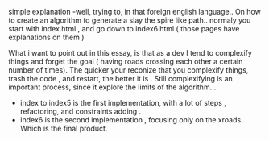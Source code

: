 simple explanation -well, trying to, in that foreign english language..  On how to create an algorithm to generate a slay the spire like path..
normaly you start with index.html , and go down to index6.html  ( those pages have explanations on them )

What i want to point out in this essay, is that as a dev I tend to complexify things and forget the goal ( having roads crossing each other a certain number of times). The quicker your reconize that you complexify things, trash the code , and restart, the better it is . Still complexifying is an important process, since it explore the limits of the algorithm....

- index to index5  is the first implementation, with a lot of steps , refactoring, and constraints adding .
- index6 is the second implementation , focusing only on the xroads. Which is the final product. 
